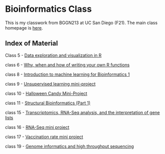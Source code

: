 # Bioinformatics Class

This is my classwork from BGGN213 at UC San Diego (F21). The main class homepage is [here](https://bioboot.github.io/bggn213_F21/).

## Index of Material

Class 5 - [Data exploration and visualization in R](https://github.com/hjaang/BGGN213/blob/main/class05/class05.rmd)

class 6 - [Why, when and how of writing your own R functions](https://github.com/hjaang/BGGN213/blob/main/class06/class06.rmd)

class 8 - [Introduction to machine learning for Bioinformatics 1](https://github.com/hjaang/BGGN213/blob/main/class08/class08.Rmd)

class 9 - [Unsupervised learning mini-project](https://github.com/hjaang/BGGN213/blob/main/class09_mini_project/class09_mini_project.rmd)

class 10 - [Halloween Candy Mini-Project](https://github.com/hjaang/BGGN213/blob/main/class10_Halloween_mini_project/class10_Halloween_mini_project.rmd)

class 11 - [Structural Bioinformatics (Part 1)](https://github.com/hjaang/BGGN213/blob/main/class11/class11.rmd)

class 15 - [Transcriptomics, RNA-Seq analysis, and the interpretation of gene lists](https://github.com/hjaang/BGGN213/blob/main/class15/class15.rmd)

class 16 - [RNA-Seq mini project](https://github.com/hjaang/BGGN213/blob/main/class16/class16.rmd)

class 17 - [Vaccination rate mini project](https://github.com/hjaang/BGGN213/blob/main/class17/class17.Rmd)

class 19 - [Genome informatics and high throughput sequencing](https://github.com/hjaang/BGGN213/blob/main/class19/class19.rmd)
